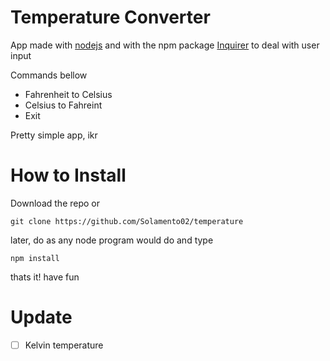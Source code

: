 # Temperature Converter
App made with <a href="https://nodejs.org/en/download">nodejs</a> and with the npm package <a href="https://github.com/SBoudrias/Inquirer.js">Inquirer</a>  to deal with user input

Commands bellow
* Fahrenheit to Celsius
* Celsius to Fahreint
* Exit

Pretty simple app, ikr

# How to Install
Download the repo or
```
git clone https://github.com/Solamento02/temperature
```
later, do as any node program would do and type
```
npm install
```
thats it! have fun
# Update
- [ ] Kelvin temperature
